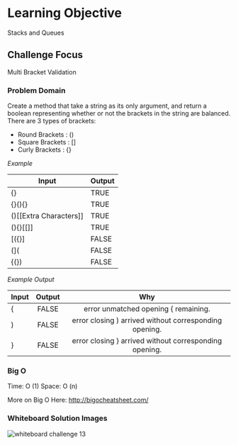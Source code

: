 # Learning Objective
Stacks and Queues

## Challenge Focus
Multi Bracket Validation

### Problem Domain
Create a method that take a string as its only argument, and return a boolean representing whether or not the brackets in the string are balanced. There are 3 types of brackets:
* Round Brackets : ()
* Square Brackets : []
* Curly Brackets : {} </br>

_Example_ </br>

| Input | Output |
| --- | --- |
| {} | TRUE |
| {}(){} | TRUE |
| ()[[Extra Characters]] | TRUE |
| (){}[[]] | TRUE |
| [({}] | FALSE |
| (]( | FALSE |
| {(}) | FALSE |

_Example Output_ </br>

| Input | Output | Why |
| :---         |     :---:      |     :---:      |
| { | FALSE | error unmatched opening { remaining. |
| ) | FALSE | error closing ) arrived without corresponding opening. |
| } | FALSE | error closing } arrived without corresponding opening. |

### Big O
Time: O (1)
Space: O (n)

More on Big O Here:
http://bigocheatsheet.com/

### Whiteboard Solution Images
![whiteboard challenge 13](https://user-images.githubusercontent.com/39015829/47465026-039a8e80-d7a0-11e8-9f20-bd62b09ed2e5.jpg)
